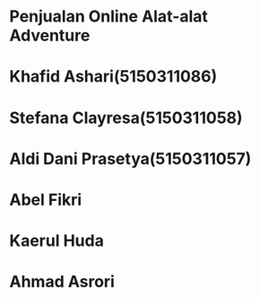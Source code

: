 # Penjualan Online Alat-alat Adventure

 # Khafid Ashari(5150311086)
 # Stefana Clayresa(5150311058)
 # Aldi Dani Prasetya(5150311057)
 # Abel Fikri
 # Kaerul Huda
 # Ahmad Asrori
